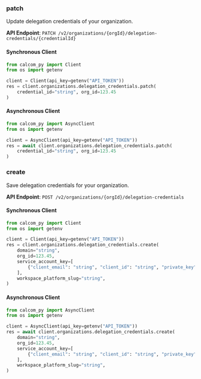
### patch <a name="patch"></a>
Update delegation credentials of your organization.



**API Endpoint**: `PATCH /v2/organizations/{orgId}/delegation-credentials/{credentialId}`

#### Synchronous Client

```python
from calcom_py import Client
from os import getenv

client = Client(api_key=getenv("API_TOKEN"))
res = client.organizations.delegation_credentials.patch(
    credential_id="string", org_id=123.45
)
```

#### Asynchronous Client

```python
from calcom_py import AsyncClient
from os import getenv

client = AsyncClient(api_key=getenv("API_TOKEN"))
res = await client.organizations.delegation_credentials.patch(
    credential_id="string", org_id=123.45
)
```

### create <a name="create"></a>
Save delegation credentials for your organization.



**API Endpoint**: `POST /v2/organizations/{orgId}/delegation-credentials`

#### Synchronous Client

```python
from calcom_py import Client
from os import getenv

client = Client(api_key=getenv("API_TOKEN"))
res = client.organizations.delegation_credentials.create(
    domain="string",
    org_id=123.45,
    service_account_key=[
        {"client_email": "string", "client_id": "string", "private_key": "string"}
    ],
    workspace_platform_slug="string",
)
```

#### Asynchronous Client

```python
from calcom_py import AsyncClient
from os import getenv

client = AsyncClient(api_key=getenv("API_TOKEN"))
res = await client.organizations.delegation_credentials.create(
    domain="string",
    org_id=123.45,
    service_account_key=[
        {"client_email": "string", "client_id": "string", "private_key": "string"}
    ],
    workspace_platform_slug="string",
)
```
